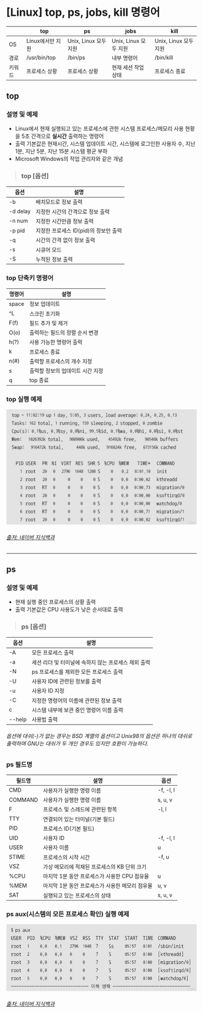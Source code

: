 # [Linux] top, ps, jobs, kill 명령어
|  |top|ps|jobs|kill|
|----|----|----|----|----|
|OS|Linux에서만 지원|Unix, Linux 모두 지원|Unix, Linux 모두 지원|Unix, Linux 모두 지원|
|경로|/usr/bin/top|/bin/ps|내부 명령어|/bin/kill
|키워드|프로세스 상황|프로세스 상황|현재 세션 작업 상태|프로세스 종료|  

## top
### 설명 및 예제
- Linux에서 현재 실행되고 있는 프로세스에 관한 시스템 프로세스/메모리 사용 현황을 5초 간격으로 **실시간** 출력하는 명령어  
- 출력 기본값은 현재시간, 시스템 업데이트 시간, 시스템에 로그인한 사용자 수, 지난 1분, 지난 5분, 지난 15분 시스템 평균 부하  
- Microsoft Windows의 작업 관리자와 같은 개념  
  
> ### top [옵션]

   
|옵션|설명|
|-----|-----|
|-b|배치모드로 정보 출력|
|-d delay|지정한 시간의 간격으로 정보 출력|
|-n num|지정한 시간만큼 정보 출력|
|-p pid|지정한 프로세스 ID(pid)의 정보만 출력|
|-q|시간의 간격 없이 정보 출력|
|-s|시큐어 모드|
|-S|누적된 정보 출력|  

  
### top 단축키 명령어
|명령어|설명|
|-----|-----|
|space|정보 업데이트|
|^L|스크린 초기화|
|F(f)|필드 추가 및 제거|
|O(o)|출력하는 필드의 정렬 순서 변경|
|h(?)|사용 가능한 명령어 출력
|k|프로세스 종료|
|n(#)|출력할 프로세스의 개수 지정|
|s|출력할 정보의 업데이트 시간 지정|
|q|top 종료|


### top 실행 예제
![top 실행 예제 이미지](./top.png)
###### [출처: 네이버 지식백과](https://terms.naver.com/entry.naver?docId=4125861&cid=59321&categoryId=59321)
-----------------------

## ps
### 설명 및 예제
- 현재 실행 중인 프로세스의 상황 출력
- 출력 기본값은 CPU 사용도가 낮은 순서대로 출력
  
> ### ps [옵션]

   
|옵션|설명|
|-----|-----|
|-A|모든 프로세스 출력|
|-a|세션 리더 및 터미널에 속하지 않는 프로세스 제외 출력|
|-N|ps 프로세스를 제외한 모든 프로세스 출력|
|-U|사용자 ID에 관련된 정보를 출력|
|-u|사용자 ID 지정|
|-C|지정한 명령어의 이름에 관련된 정보 출력|
|c|시스템 내부에 보관 중인 명령어 이름 출력|
|--help|사용법 출력|  
###### 옵션에 대쉬(-)가 없는 경우는 BSD 계열의 옵션이고 Unix98의 옵션은 하나의 대쉬로 출력하며 GNU는 대쉬가 두 개인 경우도 있지만 호환이 가능하다.

  
### ps 필드명
|필드명|설명|옵션|
|-----|-----|-----|
|CMD|사용자가 실행한 명령 이름|-f, -l, l|
|COMMAND|사용자가 실행한 명령 이름|s, u, v|
|F|프로세스 및 스레드에 관련된 항목|-l, l|
|TTY|연결되어 있는 터미널(기본 필드)|
|PID|프로세스 ID(기본 필드)|
|UID|사용자 ID|-f, -l, l|
|USER|사용자 이름|u|
|STIME|프로세스의 시작 시간|-f, u|
|VSZ|가상 메모리에 적재된 프로세스의 KB 단위 크기|
|%CPU|마지막 1분 동안 프로세스가 사용한 CPU 점유율|u|
|%MEM|마지막 1분 동안 프로세스가 사용한 메모리 점유율|u, v|
|SAT|실행되고 있는 프로세스의 상태|s, u, v|


### ps aux(시스템의 모든 프로세스 확인) 실행 예제
![ps aux 실행 예제 이미지](./ps.png)
###### [출처: 네이버 지식백과](https://terms.naver.com/entry.naver?docId=4125773&cid=59321&categoryId=59321#TABLE_OF_CONTENT3)
